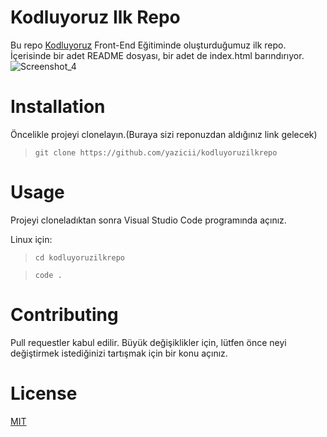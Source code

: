 # Kodluyoruz Ilk Repo
Bu repo [Kodluyoruz](https://www.kodluyoruz.org/) Front-End Eğitiminde oluşturduğumuz ilk repo. İçerisinde bir adet README dosyası, bir adet de index.html barındırıyor.
![Screenshot_4](https://user-images.githubusercontent.com/101544408/173601222-3578d4a2-c3a8-4303-9fae-cae124a6fdcf.png)

# Installation
Öncelikle projeyi clonelayın.(Buraya sizi reponuzdan aldığınız link gelecek)

>`git clone https://github.com/yazicii/kodluyoruzilkrepo`
# Usage
Projeyi cloneladıktan sonra Visual Studio Code programında açınız.

Linux için:

>`cd kodluyoruzilkrepo`

>`code .`

# Contributing
Pull requestler kabul edilir. Büyük değişiklikler için, lütfen önce neyi değiştirmek istediğinizi tartışmak için bir konu açınız.

# License
[MIT](https://choosealicense.com/licenses/mit/)

